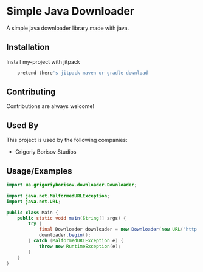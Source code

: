 
# Simple Java Downloader

A simple java downloader library made with java. 

## Installation

Install my-project with jitpack

```bash
    pretend there's jitpack maven or gradle download
```
    
## Contributing

Contributions are always welcome!


## Used By

This project is used by the following companies:

- Grigoriy Borisov Studios


## Usage/Examples

```java
import ua.grigoriyborisov.downloader.Downloader;

import java.net.MalformedURLException;
import java.net.URL;

public class Main {
    public static void main(String[] args) {
        try {
            final Downloader downloader = new Downloader(new URL("http://www.google.com"));
            downloader.begin();
        } catch (MalformedURLException e) {
            throw new RuntimeException(e);
        }
    }
}

```

